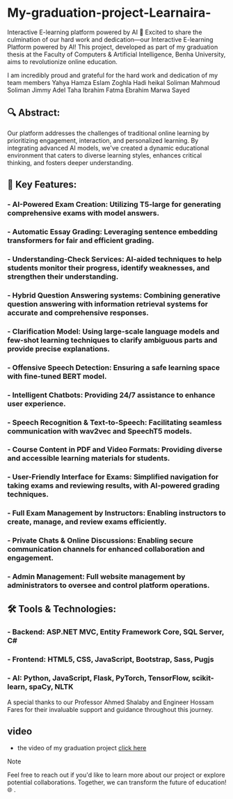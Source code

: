 # My-graduation-project-Learnaira-
Interactive E-learning platform powered by AI
🚀 Excited to share the culmination of our hard work and dedication—our Interactive E-learning Platform powered by AI! This project, developed as part of my graduation thesis at the Faculty of Computers & Artificial Intelligence, Benha University, aims to revolutionize online education.

I am incredibly proud and grateful for the hard work and dedication of my team members
Yahya Hamza Eslam Zoghla Hadi heikal Soliman Mahmoud Soliman Jimmy Adel Taha Ibrahim Fatma Ebrahim Marwa Sayed

## 🔍 Abstract:
Our platform addresses the challenges of traditional online learning by prioritizing engagement, interaction, and personalized learning. By integrating advanced AI models, we've created a dynamic educational environment that caters to diverse learning styles, enhances critical thinking, and fosters deeper understanding.

## 🌟 Key Features:
### - AI-Powered Exam Creation: Utilizing T5-large for generating comprehensive exams with model answers.
### - Automatic Essay Grading: Leveraging sentence embedding transformers for fair and efficient grading.
### - Understanding-Check Services: AI-aided techniques to help students monitor their progress, identify weaknesses, and strengthen their understanding.
### - Hybrid Question Answering systems: Combining generative question answering with information retrieval systems for accurate and comprehensive responses.
### - Clarification Model: Using large-scale language models and few-shot learning techniques to clarify ambiguous parts and provide precise explanations.
### - Offensive Speech Detection: Ensuring a safe learning space with fine-tuned BERT model.
### - Intelligent Chatbots: Providing 24/7 assistance to enhance user experience.
### - Speech Recognition & Text-to-Speech: Facilitating seamless communication with wav2vec and SpeechT5 models.
### - Course Content in PDF and Video Formats: Providing diverse and accessible learning materials for students.
### - User-Friendly Interface for Exams: Simplified navigation for taking exams and reviewing results, with AI-powered grading techniques.
### - Full Exam Management by Instructors: Enabling instructors to create, manage, and review exams efficiently.
### - Private Chats & Online Discussions: Enabling secure communication channels for enhanced collaboration and engagement.
### - Admin Management: Full website management by administrators to oversee and control platform operations.

## 🛠 Tools & Technologies:
### - Backend: ASP.NET MVC, Entity Framework Core, SQL Server, C#
### - Frontend: HTML5, CSS, JavaScript, Bootstrap, Sass, Pugjs
### - AI: Python, JavaScript, Flask, PyTorch, TensorFlow, scikit-learn, spaCy, NLTK

A special thanks to our Professor Ahmed Shalaby and Engineer Hossam Fares for their invaluable support and guidance throughout this journey.



## video
* the video of my graduation project [click here](https://www.linkedin.com/posts/yahya-hamza-923575220_excited-to-share-the-culmination-of-our-activity-7212495691611312128-qlet?utm_source=share&utm_medium=member_desktop
)
> [!NOTE]
> Feel free to reach out if you'd like to learn more about our project or explore potential collaborations. Together, we can transform the future of education! 🌐
.
